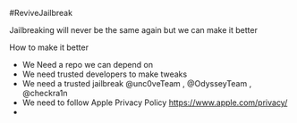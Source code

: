#ReviveJailbreak

Jailbreaking will never be the same again but we can make it better


How to make it better

* We Need a repo we can depend on
* We need trusted developers to make tweaks
* We need a trusted jailbreak @unc0veTeam , @OdysseyTeam , @checkra1n
* We need to follow Apple Privacy Policy https://www.apple.com/privacy/
* 
